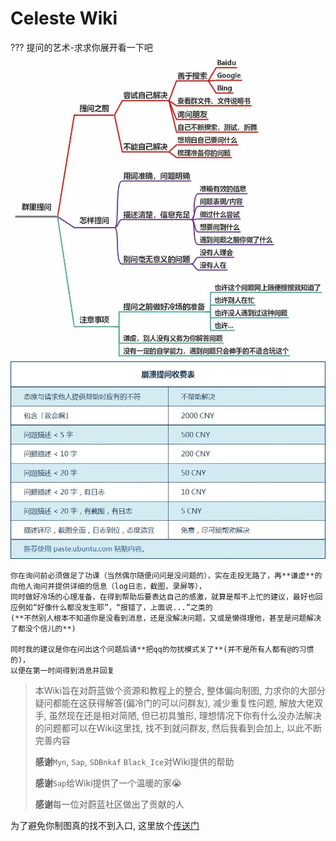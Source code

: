 # Celeste Wiki

??? 提问的艺术-求求你展开看一下吧
    ![ask1](assets/images/TheArtOfQuestioning1.jpg)
    ![ask2](assets/images/TheArtOfQuestioning2.jpg)

    你在询问前必须做足了功课（当然偶尔随便问问是没问题的），实在走投无路了，再**谦虚**的向他人询问并提供详细的信息（log日志，截图，录屏等），
    同时做好冷场的心理准备，在得到帮助后要表达自己的感激，就算是帮不上忙的建议，最好也回应例如“好像什么都没发生耶”，“报错了，上面说...”之类的
    (**不然别人根本不知道你是没看到消息，还是没解决问题，又或是懒得理他，甚至是问题解决了都没个信儿的**)
    
    同时我的建议是你在问出这个问题后请**把qq的勿扰模式关了**(并不是所有人都有@的习惯的)，
    以便在第一时间得到消息并回复
> 本Wiki旨在对蔚蓝做个资源和教程上的整合, 整体偏向制图, 力求你的大部分疑问都能在这获得解答(偏冷门的可以问群友), 减少重复性问题, 解放大佬双手, 虽然现在还是相对简陋, 但已初具雏形, 理想情况下你有什么没办法解决的问题都可以在Wiki这里找, 找不到就问群友, 然后我看到会加上, 以此不断完善内容
> 
> **感谢**`Myn`, `Sap`, `SDBnkaf` `Black_Ice`对Wiki提供的帮助
> 
> **感谢**`Sap`给Wiki提供了一个温暖的家😭
> 
> **感谢**每一位对蔚蓝社区做出了贡献的人

为了避免你制图真的找不到入口, 这里放个[传送门](mappings/start/start.md)

